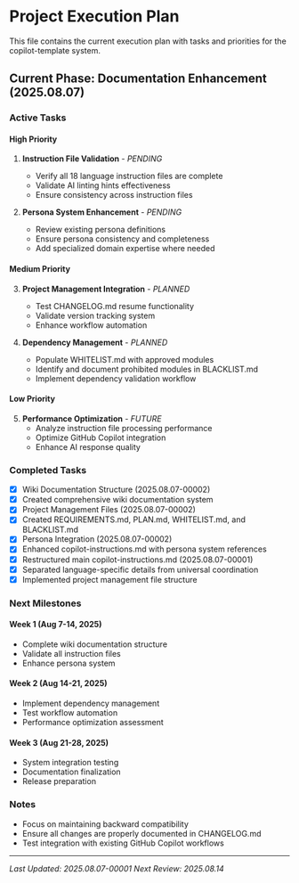 # Project Execution Plan

This file contains the current execution plan with tasks and priorities for the copilot-template system.

## Current Phase: Documentation Enhancement (2025.08.07)

### Active Tasks

#### High Priority
1. **Instruction File Validation** - *PENDING*
   - Verify all 18 language instruction files are complete
   - Validate AI linting hints effectiveness
   - Ensure consistency across instruction files

2. **Persona System Enhancement** - *PENDING*
   - Review existing persona definitions
   - Ensure persona consistency and completeness
   - Add specialized domain expertise where needed

#### Medium Priority
3. **Project Management Integration** - *PLANNED*
   - Test CHANGELOG.md resume functionality
   - Validate version tracking system
   - Enhance workflow automation

4. **Dependency Management** - *PLANNED*
   - Populate WHITELIST.md with approved modules
   - Identify and document prohibited modules in BLACKLIST.md
   - Implement dependency validation workflow

#### Low Priority
5. **Performance Optimization** - *FUTURE*
   - Analyze instruction file processing performance
   - Optimize GitHub Copilot integration
   - Enhance AI response quality

### Completed Tasks
- [x] Wiki Documentation Structure (2025.08.07-00002)
- [x] Created comprehensive wiki documentation system
- [x] Project Management Files (2025.08.07-00002)
- [x] Created REQUIREMENTS.md, PLAN.md, WHITELIST.md, and BLACKLIST.md
- [x] Persona Integration (2025.08.07-00002)
- [x] Enhanced copilot-instructions.md with persona system references
- [x] Restructured main copilot-instructions.md (2025.08.07-00001)
- [x] Separated language-specific details from universal coordination
- [x] Implemented project management file structure

### Next Milestones

#### Week 1 (Aug 7-14, 2025)
- Complete wiki documentation structure
- Validate all instruction files
- Enhance persona system

#### Week 2 (Aug 14-21, 2025)
- Implement dependency management
- Test workflow automation
- Performance optimization assessment

#### Week 3 (Aug 21-28, 2025)
- System integration testing
- Documentation finalization
- Release preparation

### Notes
- Focus on maintaining backward compatibility
- Ensure all changes are properly documented in CHANGELOG.md
- Test integration with existing GitHub Copilot workflows

---

*Last Updated: 2025.08.07-00001*
*Next Review: 2025.08.14*

